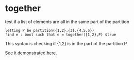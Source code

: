 # together

test if a list of elements are all in the same part of the partition

```
letting P be partition({1,2},{3},{4,5,6})
find e : bool such that e = together({1,2},P) $true
```
This syntax is checking if {1,2} is in the part of the partition P

See it demonstrated [here](https://github.com/conjure-cp/conjure/blob/main/docs/notebooks/Partition_operators.ipynb).
